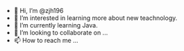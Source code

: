- 👋 Hi, I’m @zjh196
- 👀 I’m interested in learning more about new teachnology.
- 🌱 I’m currently learning Java.
- 💞️ I’m looking to collaborate on ...
- 📫 How to reach me ...


<!---
zjh196/zjh196 is a ✨ special ✨ repository because its `README.md` (this file) appears on your GitHub profile.
You can click the Preview link to take a look at your changes.
--->
